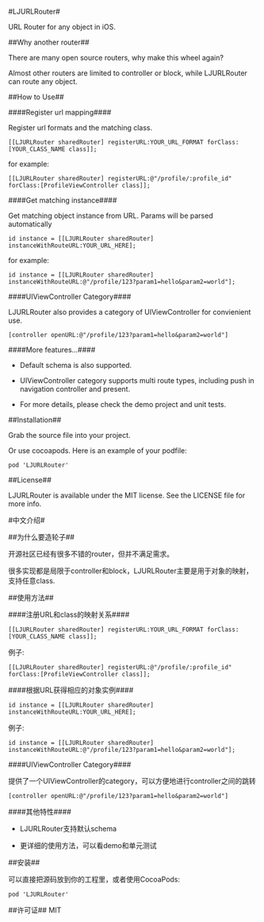 #LJURLRouter#

URL Router for any object in iOS.

##Why another router##

There are many open source routers, why make this wheel again?

Almost other routers are limited to controller or block, while LJURLRouter can route any object.

##How to Use##

####Register url mapping####

Register url formats and the matching class.

```
[[LJURLRouter sharedRouter] registerURL:YOUR_URL_FORMAT forClass:[YOUR_CLASS_NAME class]];
```

for example:

```
[[LJURLRouter sharedRouter] registerURL:@"/profile/:profile_id" forClass:[ProfileViewController class]];
```

####Get matching instance####

Get matching object instance from URL. Params will be parsed automatically

```
id instance = [[LJURLRouter sharedRouter] instanceWithRouteURL:YOUR_URL_HERE];
```

for example:

```
id instance = [[LJURLRouter sharedRouter] instanceWithRouteURL:@"/profile/123?param1=hello&param2=world"];
```

####UIViewController Category####

LJURLRouter also provides a category of UIViewController for convienient use.

```
[controller openURL:@"/profile/123?param1=hello&param2=world"]
```

####More features...####

- Default schema is also supported.

- UIViewController category supports multi route types, including push in navigation controller and present.

- For more details, please check the demo project and unit tests.

##Installation##

Grab the source file into your project.

Or use cocoapods. Here is an example of your podfile:

```
pod 'LJURLRouter'
```

##License##

LJURLRouter is available under the MIT license. See the LICENSE file for more info.

#中文介绍#

##为什么要造轮子##

开源社区已经有很多不错的router，但并不满足需求。

很多实现都是局限于controller和block，LJURLRouter主要是用于对象的映射，支持任意class.

##使用方法##

####注册URL和class的映射关系####

```
[[LJURLRouter sharedRouter] registerURL:YOUR_URL_FORMAT forClass:[YOUR_CLASS_NAME class]];
```

例子:

```
[[LJURLRouter sharedRouter] registerURL:@"/profile/:profile_id" forClass:[ProfileViewController class]];
```
####根据URL获得相应的对象实例####

```
id instance = [[LJURLRouter sharedRouter] instanceWithRouteURL:YOUR_URL_HERE];
```

例子:

```
id instance = [[LJURLRouter sharedRouter] instanceWithRouteURL:@"/profile/123?param1=hello&param2=world"];
```

####UIViewController Category####

提供了一个UIViewController的category，可以方便地进行controller之间的跳转

```
[controller openURL:@"/profile/123?param1=hello&param2=world"]
```

####其他特性####

- LJURLRouter支持默认schema

- 更详细的使用方法，可以看demo和单元测试

##安装##

可以直接把源码放到你的工程里，或者使用CocoaPods:

```
pod 'LJURLRouter'
```

##许可证##
MIT
